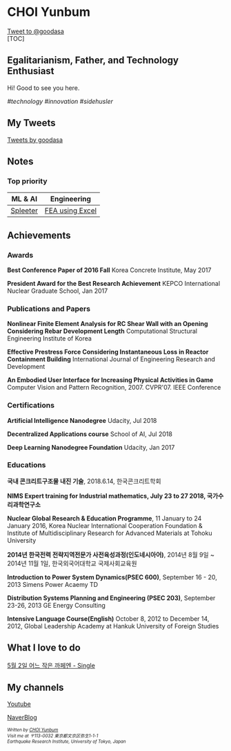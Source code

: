 <script language="javascript" type="text/javascript">
        document.write("<font color='green' size='1'>This document was last modified on " + document.lastModified + "</font>");
</script>
# CHOI Yunbum

<div><a href="https://twitter.com/intent/tweet?screen_name=goodasa&ref_src=twsrc%5Etfw" class="twitter-mention-button" data-show-count="false">Tweet to @goodasa</a><script async src="https://platform.twitter.com/widgets.js" charset="utf-8"></script></div>
[TOC]

## Egalitarianism, Father, and Technology Enthusiast

Hi! Good to see you here.

*#technology #innovation #sidehusler*



## My Tweets

<a class="twitter-timeline" data-height="600" href="https://twitter.com/goodasa?ref_src=twsrc%5Etfw">Tweets by goodasa</a> <script async src="https://platform.twitter.com/widgets.js" charset="utf-8"></script>

## Notes

### Top priority

| ML & AI                                                      | Engineering                                                  |
| ------------------------------------------------------------ | ------------------------------------------------------------ |
| [Spleeter](https://www.notion.so/goodasa/Spleeter-786c17ef84614a1ebb891dd07970068c) | [FEA using Excel](./contents/(190724)feaExcel/feaExcel.html) |



## Achievements

### Awards

**Best Conference Paper of 2016 Fall** Korea Concrete Institute, May 2017

**President Award for the Best Research Achievement** KEPCO International Nuclear Graduate School, Jan 2017



### Publications and Papers

**Nonlinear Finite Element Analysis for RC Shear Wall with an Opening Considering Rebar Development Length** Computational Structural Engineering Institute of Korea

**Effective Prestress Force Considering Instantaneous Loss in Reactor Containment Building** International Journal of Engineering Research and Development

**An Embodied User Interface for Increasing Physical Activities in Game** Computer Vision and Pattern Recognition, 2007. CVPR'07. IEEE Conference



### Certifications

**Artificial Intelligence Nanodegree** Udacity, Jul 2018

**Decentralized Applications course** School of AI, Jul 2018

**Deep Learning Nanodegree Foundation** Udacity, Jan 2017



### Educations

**국내 콘크리트구조물 내진 기술**, 2018.6.14, 한국콘크리트학회

**NIMS Expert training for Industrial mathematics, July 23 to 27 2018, 국가수리과학연구소**

**Nuclear Global Research & Education Programme**, 11 January to 24 January 2016, Korea Nuclear International Cooperation Foundation & Institute of Multidisciplinary Research for Advanced Materials at Tohoku University

**2014년 한국전력 전략지역전문가 사전육성과정(인도네시아어)**, 2014년 8월 9일 ~ 2014년 11월 1일, 한국외국어대학교 국제사회교육원

**Introduction to Power System Dynamics(PSEC 600)**, September 16 - 20, 2013 Simens Power Acaemy TD

**Distribution Systems Planning and Engineering (PSEC 203)**, September 23-26, 2013 GE Energy Consulting

**Intensive Language Course(English)** October 8, 2012 to December 14, 2012, Global Leadership Academy at Hankuk University of Foreign Studies



## What I love to do

[5월 2일 어느 작은 까페엔 - Single](https://itunes.apple.com/us/artist//552288415)



## My channels

[Youtube](https://www.youtube.com/channel/UCG7e6TPZ8rVtE7YcxCcW-VA?view_as=subscriber)

[NaverBlog](http://blog.naver.com/33550336)



<address>
    <font size=1>
        Written by <a href="mailto:yunbum@eri.u-tokyo.ac.jp">CHOI Yunbum</a><br> 
        Visit me at 〒113-0032 東京都文京区弥生1-1-1<br>
        Earthquake Research Institute, University of Tokyo, Japan
    </font>
</address>

